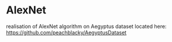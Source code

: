 # AlexNet
realisation of AlexNet algorithm on Aegyptus dataset located here: https://github.com/peachblacky/AegyptusDataset
